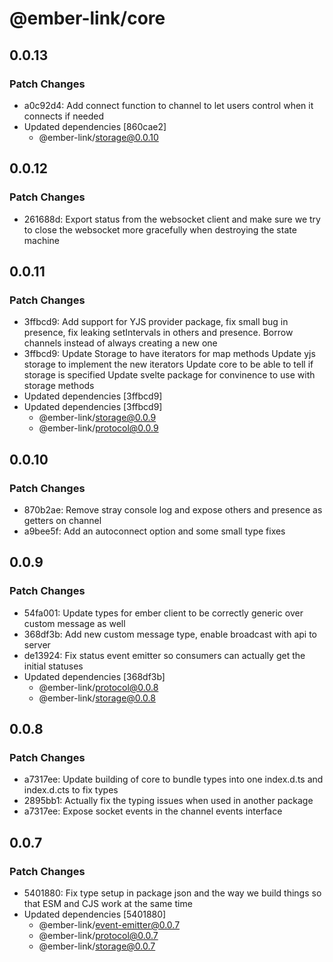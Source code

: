 # @ember-link/core

## 0.0.13

### Patch Changes

- a0c92d4: Add connect function to channel to let users control when it connects if needed
- Updated dependencies [860cae2]
  - @ember-link/storage@0.0.10

## 0.0.12

### Patch Changes

- 261688d: Export status from the websocket client and make sure we try to close the websocket more gracefully when destroying the state machine

## 0.0.11

### Patch Changes

- 3ffbcd9: Add support for YJS provider package, fix small bug in presence, fix leaking setIntervals in others and presence. Borrow channels instead of always creating a new one
- 3ffbcd9: Update Storage to have iterators for map methods
  Update yjs storage to implement the new iterators
  Update core to be able to tell if storage is specified
  Update svelte package for convinence to use with storage methods
- Updated dependencies [3ffbcd9]
- Updated dependencies [3ffbcd9]
  - @ember-link/storage@0.0.9
  - @ember-link/protocol@0.0.9

## 0.0.10

### Patch Changes

- 870b2ae: Remove stray console log and expose others and presence as getters on channel
- a9bee5f: Add an autoconnect option and some small type fixes

## 0.0.9

### Patch Changes

- 54fa001: Update types for ember client to be correctly generic over custom message as well
- 368df3b: Add new custom message type, enable broadcast with api to server
- de13924: Fix status event emitter so consumers can actually get the initial statuses
- Updated dependencies [368df3b]
  - @ember-link/protocol@0.0.8
  - @ember-link/storage@0.0.8

## 0.0.8

### Patch Changes

- a7317ee: Update building of core to bundle types into one index.d.ts and index.d.cts to fix types
- 2895bb1: Actually fix the typing issues when used in another package
- a7317ee: Expose socket events in the channel events interface

## 0.0.7

### Patch Changes

- 5401880: Fix type setup in package json and the way we build things so that ESM and CJS work at the same time
- Updated dependencies [5401880]
  - @ember-link/event-emitter@0.0.7
  - @ember-link/protocol@0.0.7
  - @ember-link/storage@0.0.7
